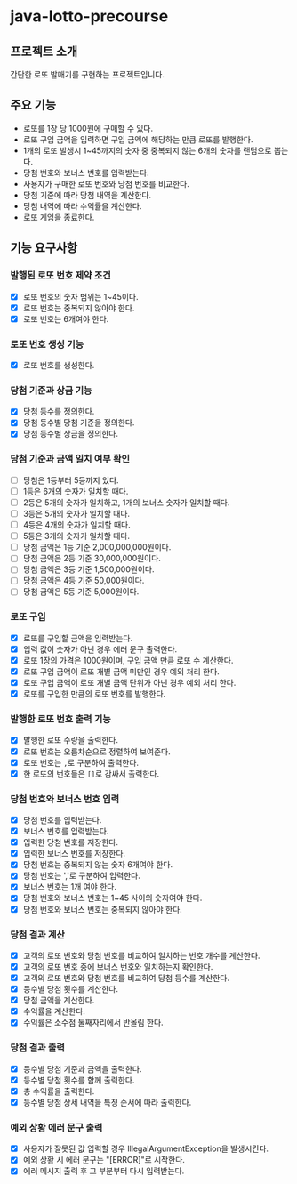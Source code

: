 # java-lotto-precourse

## 프로젝트 소개
간단한 로또 발매기를 구현하는 프로젝트입니다.

## 주요 기능
- 로또를 1장 당 1000원에 구매할 수 있다.
- 로또 구입 금액을 입력하면 구입 금액에 해당하는 만큼 로또를 발행한다.
- 1개의 로또 발생시 1~45까지의 숫자 중 중복되지 않는 6개의 숫자를 랜덤으로 뽑는다.
- 당첨 번호와 보너스 번호를 입력받는다.
- 사용자가 구매한 로또 번호와 당첨 번호를 비교한다.
- 당첨 기준에 따라 당첨 내역을 계산한다.
- 당첨 내역에 따라 수익률을 계산한다.
- 로또 게임을 종료한다.

## 기능 요구사항
### 발행된 로또 번호 제약 조건
- [X] 로또 번호의 숫자 범위는 1~45이다.
- [X] 로또 번호는 중복되지 않아야 한다.
- [X] 로또 번호는 6개여야 한다.

### 로또 번호 생성 기능
- [X] 로또 번호를 생성한다.

### 당첨 기준과 상금 기능
- [X] 당첨 등수를 정의한다.
- [X] 당첨 등수별 당첨 기준을 정의한다.
- [X] 당첨 등수별 상금을 정의한다.

### 당첨 기준과 금액 일치 여부 확인
- [ ] 당첨은 1등부터 5등까지 있다.
- [ ] 1등은 6개의 숫자가 일치할 때다.
- [ ] 2등은 5개의 숫자가 일치하고, 1개의 보너스 숫자가 일치할 때다.
- [ ] 3등은 5개의 숫자가 일치할 때다.
- [ ] 4등은 4개의 숫자가 일치할 때다.
- [ ] 5등은 3개의 숫자가 일치할 때다.
- [ ] 당첨 금액은 1등 기준 2,000,000,000원이다.
- [ ] 당첨 금액은 2등 기준 30,000,000원이다.
- [ ] 당첨 금액은 3등 기준 1,500,000원이다.
- [ ] 당첨 금액은 4등 기준 50,000원이다.
- [ ] 당첨 금액은 5등 기준 5,000원이다.

### 로또 구입
- [X] 로또를 구입할 금액을 입력받는다.
- [X] 입력 값이 숫자가 아닌 경우 에러 문구 출력한다.
- [X] 로또 1장의 가격은 1000원이며, 구입 금액 만큼 로또 수 계산한다.
- [X] 로또 구입 금액이 로또 개별 금액 미만인 경우 예외 처리 한다. 
- [X] 로또 구입 금액이 로또 개별 금액 단위가 아닌 경우 예외 처리 한다.
- [X] 로또를 구입한 만큼의 로또 번호를 발행한다.

### 발행한 로또 번호 출력 기능
- [X] 발행한 로또 수량을 출력한다.
- [X] 로또 번호는 오름차순으로 정렬하여 보여준다.
- [X] 로또 번호는 `,`로 구분하여 출력한다.
- [X] 한 로또의 번호들은 `[]`로 감싸서 출력한다.

### 당첨 번호와 보너스 번호 입력
- [X] 당첨 번호를 입력받는다.
- [X] 보너스 번호를 입력받는다.
- [X] 입력한 당첨 번호를 저장한다.
- [X] 입력한 보너스 번호를 저장한다.
- [X] 당첨 번호는 중복되지 않는 숫자 6개여야 한다.
- [X] 당첨 번호는 ','로 구분하여 입력한다.
- [X] 보너스 번호는 1개 여야 한다.
- [X] 당첨 번호와 보너스 번호는 1~45 사이의 숫자여야 한다.
- [X] 당첨 번호와 보너스 번호는 중복되지 않아야 한다.

### 당첨 결과 계산
- [X] 고객의 로또 번호와 당첨 번호를 비교하여 일치하는 번호 개수를 계산한다.
- [X] 고객의 로또 번호 중에 보너스 번호와 일치하는지 확인한다.
- [X] 고객의 로또 번호와 당첨 번호를 비교하여 당첨 등수를 계산한다.
- [X] 등수별 당첨 횟수를 계산한다.
- [X] 당첨 금액을 계산한다.
- [X] 수익률을 계산한다.
- [X] 수익률은 소수점 둘째자리에서 반올림 한다.

### 당첨 결과 출력
- [X] 등수별 당첨 기준과 금액을 출력한다.
- [X] 등수별 당첨 횟수를 함께 출력한다.
- [X] 총 수익률을 출력한다.
- [X] 등수별 당첨 상세 내역을 특정 순서에 따라 출력한다.

### 예외 상황 에러 문구 출력
- [X] 사용자가 잘못된 값 입력할 경우 IllegalArgumentException을 발생시킨다.
- [X] 예외 상황 시 에러 문구는 "[ERROR]"로 시작한다.
- [X] 에러 메시지 출력 후 그 부분부터 다시 입력받는다.